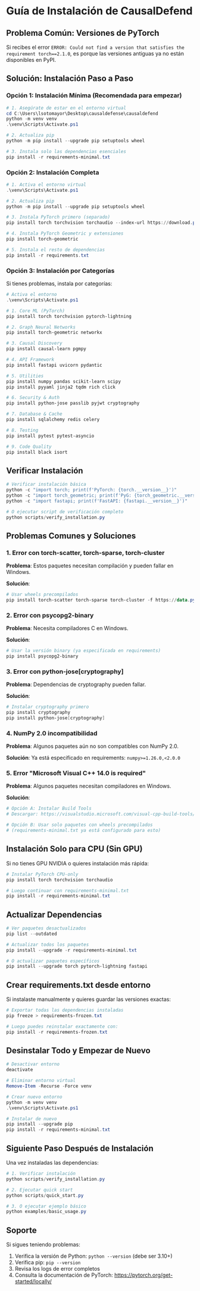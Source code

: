 # Guía de Instalación de CausalDefend

## Problema Común: Versiones de PyTorch

Si recibes el error `ERROR: Could not find a version that satisfies the requirement torch==2.1.0`, es porque las versiones antiguas ya no están disponibles en PyPI.

## Solución: Instalación Paso a Paso

### Opción 1: Instalación Mínima (Recomendada para empezar)

```powershell
# 1. Asegúrate de estar en el entorno virtual
cd C:\Users\lsotomayor\Desktop\causaldefense\causaldefend
python -m venv venv
.\venv\Scripts\Activate.ps1

# 2. Actualiza pip
python -m pip install --upgrade pip setuptools wheel

# 3. Instala solo las dependencias esenciales
pip install -r requirements-minimal.txt
```

### Opción 2: Instalación Completa

```powershell
# 1. Activa el entorno virtual
.\venv\Scripts\Activate.ps1

# 2. Actualiza pip
python -m pip install --upgrade pip setuptools wheel

# 3. Instala PyTorch primero (separado)
pip install torch torchvision torchaudio --index-url https://download.pytorch.org/whl/cu121

# 4. Instala PyTorch Geometric y extensiones
pip install torch-geometric

# 5. Instala el resto de dependencias
pip install -r requirements.txt
```

### Opción 3: Instalación por Categorías

Si tienes problemas, instala por categorías:

```powershell
# Activa el entorno
.\venv\Scripts\Activate.ps1

# 1. Core ML (PyTorch)
pip install torch torchvision pytorch-lightning

# 2. Graph Neural Networks
pip install torch-geometric networkx

# 3. Causal Discovery
pip install causal-learn pgmpy

# 4. API Framework
pip install fastapi uvicorn pydantic

# 5. Utilities
pip install numpy pandas scikit-learn scipy
pip install pyyaml jinja2 tqdm rich click

# 6. Security & Auth
pip install python-jose passlib pyjwt cryptography

# 7. Database & Cache
pip install sqlalchemy redis celery

# 8. Testing
pip install pytest pytest-asyncio

# 9. Code Quality
pip install black isort
```

## Verificar Instalación

```powershell
# Verificar instalación básica
python -c "import torch; print(f'PyTorch: {torch.__version__}')"
python -c "import torch_geometric; print(f'PyG: {torch_geometric.__version__}')"
python -c "import fastapi; print(f'FastAPI: {fastapi.__version__}')"

# O ejecutar script de verificación completo
python scripts/verify_installation.py
```

## Problemas Comunes y Soluciones

### 1. Error con torch-scatter, torch-sparse, torch-cluster

**Problema**: Estos paquetes necesitan compilación y pueden fallar en Windows.

**Solución**:
```powershell
# Usar wheels precompilados
pip install torch-scatter torch-sparse torch-cluster -f https://data.pyg.org/whl/torch-2.6.0+cu121.html
```

### 2. Error con psycopg2-binary

**Problema**: Necesita compiladores C en Windows.

**Solución**:
```powershell
# Usar la versión binary (ya especificada en requirements)
pip install psycopg2-binary
```

### 3. Error con python-jose[cryptography]

**Problema**: Dependencias de cryptography pueden fallar.

**Solución**:
```powershell
# Instalar cryptography primero
pip install cryptography
pip install python-jose[cryptography]
```

### 4. NumPy 2.0 incompatibilidad

**Problema**: Algunos paquetes aún no son compatibles con NumPy 2.0.

**Solución**: Ya está especificado en requirements: `numpy>=1.26.0,<2.0.0`

### 5. Error "Microsoft Visual C++ 14.0 is required"

**Problema**: Algunos paquetes necesitan compiladores en Windows.

**Solución**:
```powershell
# Opción A: Instalar Build Tools
# Descargar: https://visualstudio.microsoft.com/visual-cpp-build-tools/

# Opción B: Usar solo paquetes con wheels precompilados
# (requirements-minimal.txt ya está configurado para esto)
```

## Instalación Solo para CPU (Sin GPU)

Si no tienes GPU NVIDIA o quieres instalación más rápida:

```powershell
# Instalar PyTorch CPU-only
pip install torch torchvision torchaudio

# Luego continuar con requirements-minimal.txt
pip install -r requirements-minimal.txt
```

## Actualizar Dependencias

```powershell
# Ver paquetes desactualizados
pip list --outdated

# Actualizar todos los paquetes
pip install --upgrade -r requirements-minimal.txt

# O actualizar paquetes específicos
pip install --upgrade torch pytorch-lightning fastapi
```

## Crear requirements.txt desde entorno

Si instalaste manualmente y quieres guardar las versiones exactas:

```powershell
# Exportar todas las dependencias instaladas
pip freeze > requirements-frozen.txt

# Luego puedes reinstalar exactamente con:
pip install -r requirements-frozen.txt
```

## Desinstalar Todo y Empezar de Nuevo

```powershell
# Desactivar entorno
deactivate

# Eliminar entorno virtual
Remove-Item -Recurse -Force venv

# Crear nuevo entorno
python -m venv venv
.\venv\Scripts\Activate.ps1

# Instalar de nuevo
pip install --upgrade pip
pip install -r requirements-minimal.txt
```

## Siguiente Paso Después de Instalación

Una vez instaladas las dependencias:

```powershell
# 1. Verificar instalación
python scripts/verify_installation.py

# 2. Ejecutar quick start
python scripts/quick_start.py

# 3. O ejecutar ejemplo básico
python examples/basic_usage.py
```

## Soporte

Si sigues teniendo problemas:
1. Verifica la versión de Python: `python --version` (debe ser 3.10+)
2. Verifica pip: `pip --version`
3. Revisa los logs de error completos
4. Consulta la documentación de PyTorch: https://pytorch.org/get-started/locally/
